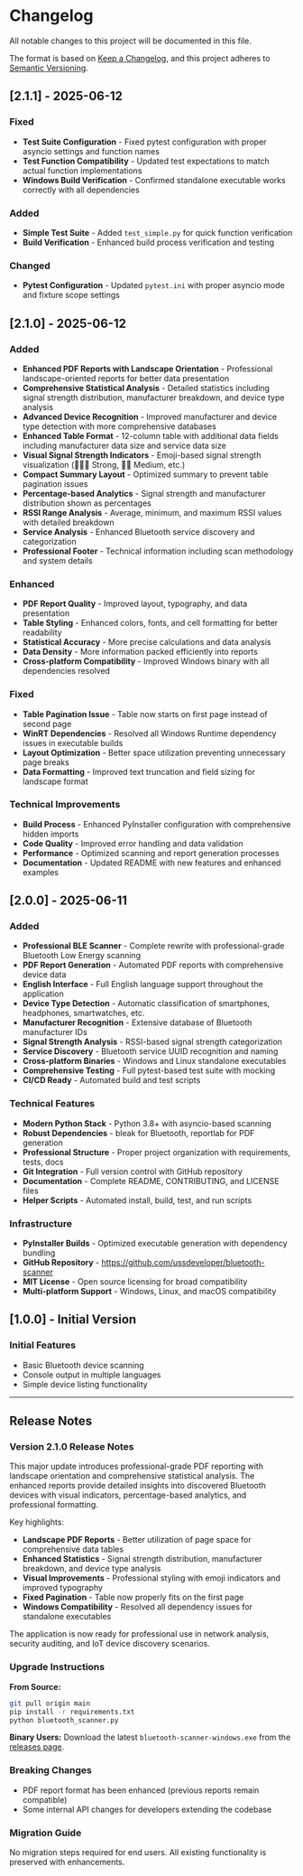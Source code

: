 # Changelog

All notable changes to this project will be documented in this file.

The format is based on [Keep a Changelog](https://keepachangelog.com/en/1.0.0/),
and this project adheres to [Semantic Versioning](https://semver.org/spec/v2.0.0.html).

## [2.1.1] - 2025-06-12

### Fixed
- **Test Suite Configuration** - Fixed pytest configuration with proper asyncio settings and function names
- **Test Function Compatibility** - Updated test expectations to match actual function implementations
- **Windows Build Verification** - Confirmed standalone executable works correctly with all dependencies

### Added
- **Simple Test Suite** - Added `test_simple.py` for quick function verification
- **Build Verification** - Enhanced build process verification and testing

### Changed
- **Pytest Configuration** - Updated `pytest.ini` with proper asyncio mode and fixture scope settings

## [2.1.0] - 2025-06-12

### Added
- **Enhanced PDF Reports with Landscape Orientation** - Professional landscape-oriented reports for better data presentation
- **Comprehensive Statistical Analysis** - Detailed statistics including signal strength distribution, manufacturer breakdown, and device type analysis
- **Advanced Device Recognition** - Improved manufacturer and device type detection with more comprehensive databases
- **Enhanced Table Format** - 12-column table with additional data fields including manufacturer data size and service data size
- **Visual Signal Strength Indicators** - Emoji-based signal strength visualization (📶📶📶 Strong, 📶📶 Medium, etc.)
- **Compact Summary Layout** - Optimized summary to prevent table pagination issues
- **Percentage-based Analytics** - Signal strength and manufacturer distribution shown as percentages
- **RSSI Range Analysis** - Average, minimum, and maximum RSSI values with detailed breakdown
- **Service Analysis** - Enhanced Bluetooth service discovery and categorization
- **Professional Footer** - Technical information including scan methodology and system details

### Enhanced
- **PDF Report Quality** - Improved layout, typography, and data presentation
- **Table Styling** - Enhanced colors, fonts, and cell formatting for better readability
- **Statistical Accuracy** - More precise calculations and data analysis
- **Data Density** - More information packed efficiently into reports
- **Cross-platform Compatibility** - Improved Windows binary with all dependencies resolved

### Fixed
- **Table Pagination Issue** - Table now starts on first page instead of second page
- **WinRT Dependencies** - Resolved all Windows Runtime dependency issues in executable builds
- **Layout Optimization** - Better space utilization preventing unnecessary page breaks
- **Data Formatting** - Improved text truncation and field sizing for landscape format

### Technical Improvements
- **Build Process** - Enhanced PyInstaller configuration with comprehensive hidden imports
- **Code Quality** - Improved error handling and data validation
- **Performance** - Optimized scanning and report generation processes
- **Documentation** - Updated README with new features and enhanced examples

## [2.0.0] - 2025-06-11

### Added
- **Professional BLE Scanner** - Complete rewrite with professional-grade Bluetooth Low Energy scanning
- **PDF Report Generation** - Automated PDF reports with comprehensive device data
- **English Interface** - Full English language support throughout the application
- **Device Type Detection** - Automatic classification of smartphones, headphones, smartwatches, etc.
- **Manufacturer Recognition** - Extensive database of Bluetooth manufacturer IDs
- **Signal Strength Analysis** - RSSI-based signal strength categorization
- **Service Discovery** - Bluetooth service UUID recognition and naming
- **Cross-platform Binaries** - Windows and Linux standalone executables
- **Comprehensive Testing** - Full pytest-based test suite with mocking
- **CI/CD Ready** - Automated build and test scripts

### Technical Features
- **Modern Python Stack** - Python 3.8+ with asyncio-based scanning
- **Robust Dependencies** - bleak for Bluetooth, reportlab for PDF generation
- **Professional Structure** - Proper project organization with requirements, tests, docs
- **Git Integration** - Full version control with GitHub repository
- **Documentation** - Complete README, CONTRIBUTING, and LICENSE files
- **Helper Scripts** - Automated install, build, test, and run scripts

### Infrastructure
- **PyInstaller Builds** - Optimized executable generation with dependency bundling
- **GitHub Repository** - https://github.com/ussdeveloper/bluetooth-scanner
- **MIT License** - Open source licensing for broad compatibility
- **Multi-platform Support** - Windows, Linux, and macOS compatibility

## [1.0.0] - Initial Version

### Initial Features
- Basic Bluetooth device scanning
- Console output in multiple languages
- Simple device listing functionality

---

## Release Notes

### Version 2.1.0 Release Notes

This major update introduces professional-grade PDF reporting with landscape orientation and comprehensive statistical analysis. The enhanced reports provide detailed insights into discovered Bluetooth devices with visual indicators, percentage-based analytics, and professional formatting.

Key highlights:
- **Landscape PDF Reports** - Better utilization of page space for comprehensive data tables
- **Enhanced Statistics** - Signal strength distribution, manufacturer breakdown, and device type analysis
- **Visual Improvements** - Professional styling with emoji indicators and improved typography
- **Fixed Pagination** - Table now properly fits on the first page
- **Windows Compatibility** - Resolved all dependency issues for standalone executables

The application is now ready for professional use in network analysis, security auditing, and IoT device discovery scenarios.

### Upgrade Instructions

**From Source:**
```bash
git pull origin main
pip install -r requirements.txt
python bluetooth_scanner.py
```

**Binary Users:**
Download the latest `bluetooth-scanner-windows.exe` from the [releases page](https://github.com/ussdeveloper/bluetooth-scanner/releases).

### Breaking Changes
- PDF report format has been enhanced (previous reports remain compatible)
- Some internal API changes for developers extending the codebase

### Migration Guide
No migration steps required for end users. All existing functionality is preserved with enhancements.
